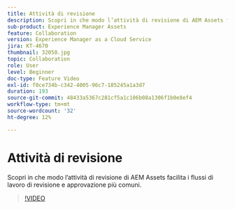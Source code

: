 ```yaml
---
title: Attività di revisione
description: Scopri in che modo l’attività di revisione di AEM Assets facilita i flussi di lavoro di revisione e approvazione più comuni.
sub-product: Experience Manager Assets
feature: Collaboration
version: Experience Manager as a Cloud Service
jira: KT-4670
thumbnail: 32050.jpg
topic: Collaboration
role: User
level: Beginner
doc-type: Feature Video
exl-id: f0ce734b-c342-4005-96c7-185245a1a3d7
duration: 193
source-git-commit: 48433a5367c281cf5a1c106b08a1306f1b0e8ef4
workflow-type: tm+mt
source-wordcount: '32'
ht-degree: 12%

---
```


# Attività di revisione

Scopri in che modo l’attività di revisione di AEM Assets facilita i flussi di lavoro di revisione e approvazione più comuni.

>[!VIDEO](https://video.tv.adobe.com/v/36779?quality=12&learn=on&captions=ita)
